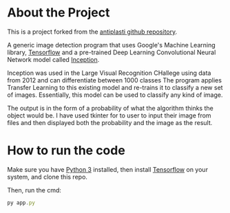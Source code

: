 # About the Project
This is a project forked from the [antiplasti github repository](https://github.com/antiplasti/Plastic-Detection-Model).

A generic image detection program that uses Google's Machine Learning library, [Tensorflow](https://www.tensorflow.org/) and a pre-trained Deep Learning Convolutional Neural Network model called [Inception](https://research.googleblog.com/2016/03/train-your-own-image-classifier-with.html).

Inception was used in the Large Visual Recognition CHallege using data from 2012 and can differentiate between 1000 classes The program applies Transfer Learning to this existing model and re-trains it to classify a new set of images. Essentially, this model can be used to classify any kind of image.

The output is in the form of a probability of what the algorithm thinks the object would be. I have used tkinter for to user to input their image from files and then displayed both the probability and the image as the result.

# How to run the code
Make sure you have [Python 3](https://www.python.org/downloads/) installed, then install [Tensorflow](https://www.tensorflow.org/install/) on your system, and clone this repo.

Then, run the cmd:
```javascript
py app.py
```